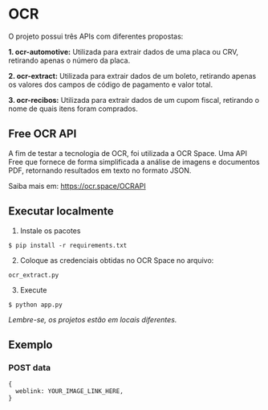# OCR

O projeto possui três APIs com diferentes propostas:

**1. ocr-automotive:** Utilizada para extrair dados de uma placa ou CRV, retirando apenas o número da placa.

**2. ocr-extract:** Utilizada para extrair dados de um boleto, retirando apenas os valores dos campos de código de pagamento e valor total.

**3. ocr-recibos:** Utilizada para extrair dados de um cupom fiscal, retirando o nome de quais itens foram comprados.


## Free OCR API

A fim de testar a tecnologia de OCR, foi utilizada a OCR Space. Uma API Free que fornece de forma simplificada a análise de imagens e documentos PDF, retornando resultados em texto no formato JSON.

Saiba mais em: https://ocr.space/OCRAPI

## Executar localmente
1. Instale os pacotes
```
$ pip install -r requirements.txt
```

2. Coloque as credenciais obtidas no OCR Space no arquivo:

```
ocr_extract.py
```

3. Execute
```
$ python app.py
```

*Lembre-se, os projetos estão em locais diferentes.*

## Exemplo
### POST data
```
{
  weblink: YOUR_IMAGE_LINK_HERE,
}